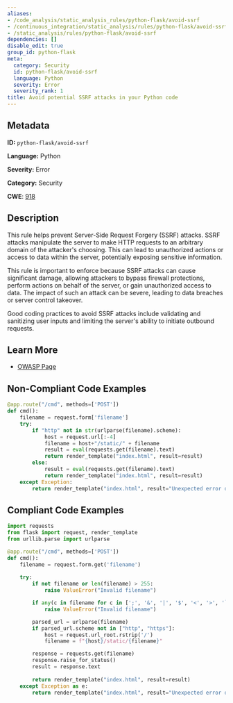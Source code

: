 ```yaml
---
aliases:
- /code_analysis/static_analysis_rules/python-flask/avoid-ssrf
- /continuous_integration/static_analysis/rules/python-flask/avoid-ssrf
- /static_analysis/rules/python-flask/avoid-ssrf
dependencies: []
disable_edit: true
group_id: python-flask
meta:
  category: Security
  id: python-flask/avoid-ssrf
  language: Python
  severity: Error
  severity_rank: 1
title: Avoid potential SSRF attacks in your Python code
---
```

<!--  SOURCED FROM https://github.com/DataDog/datadog-static-analyzer-rule-docs -->


## Metadata
**ID:** `python-flask/avoid-ssrf`

**Language:** Python

**Severity:** Error

**Category:** Security

**CWE**: [918](https://cwe.mitre.org/data/definitions/918.html)

## Description
This rule helps prevent Server-Side Request Forgery (SSRF) attacks. SSRF attacks manipulate the server to make HTTP requests to an arbitrary domain of the attacker's choosing. This can lead to unauthorized actions or access to data within the server, potentially exposing sensitive information.

This rule is important to enforce because SSRF attacks can cause significant damage, allowing attackers to bypass firewall protections, perform actions on behalf of the server, or gain unauthorized access to data. The impact of such an attack can be severe, leading to data breaches or server control takeover.

Good coding practices to avoid SSRF attacks include validating and sanitizing user inputs and limiting the server's ability to initiate outbound requests.

## Learn More
- [OWASP Page](https://owasp.org/www-community/attacks/Server_Side_Request_Forgery)

## Non-Compliant Code Examples
```python
@app.route("/cmd", methods=['POST'])
def cmd():
    filename = request.form['filename']
    try:
        if "http" not in str(urlparse(filename).scheme):
            host = request.url[:-4]
            filename = host+"/static/" + filename
            result = eval(requests.get(filename).text)
            return render_template("index.html", result=result)
        else:
            result = eval(requests.get(filename).text)
            return render_template("index.html", result=result)
    except Exception:
        return render_template("index.html", result="Unexpected error during the execution of the predefined command.")
```

## Compliant Code Examples
```python
import requests
from flask import request, render_template
from urllib.parse import urlparse

@app.route("/cmd", methods=['POST'])
def cmd():
    filename = request.form.get('filename')
    
    try:
        if not filename or len(filename) > 255:
            raise ValueError("Invalid filename")

        if any(c in filename for c in [';', '&', '|', '$', '<', '>', '`']):
            raise ValueError("Invalid filename")

        parsed_url = urlparse(filename)
        if parsed_url.scheme not in ["http", "https"]:
            host = request.url_root.rstrip('/')
            filename = f"{host}/static/{filename}"

        response = requests.get(filename)
        response.raise_for_status()
        result = response.text
        
        return render_template("index.html", result=result)
    except Exception as e:
        return render_template("index.html", result="Unexpected error during the execution of the predefined command.")
```
